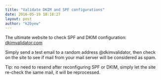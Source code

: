 ```yaml
---
title: "Validate DKIM and SPF configurations"
date: 2016-05-19 18:18:27
layout: post
author: "k2byew"
---
```

The ultimate website to check SPF and DKIM configuration: [dkimvalidator.com](http://dkimvalidator.com)

Simply send a test email to a random address @dkimvalidator, then check on the site to see if mail from your mail server will be considered as spam.

Tip: no need to resend after reconfiguring SPF or DKIM, simply let the site re-check the same mail, it will be reprocessed.
